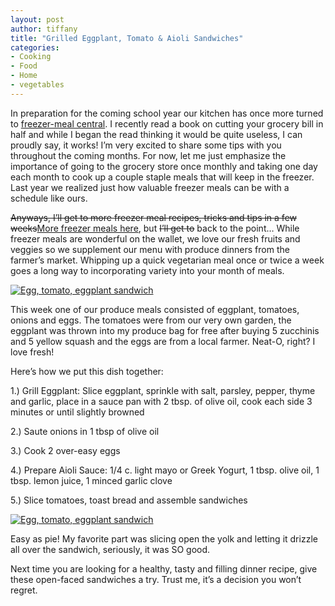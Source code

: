 ```yaml
---
layout: post
author: tiffany
title: "Grilled Eggplant, Tomato & Aioli Sandwiches"
categories: 
- Cooking
- Food
- Home
- vegetables
---
```


In preparation for the coming school year our kitchen has once more turned to [freezer-meal central](http://www.sweetpeonies.com/2012/09/lower-your-grocery-bill-monthly-meals-part-2/). I recently read a book on cutting your grocery bill in half and while I began the read thinking it would be quite useless, I can proudly say, it works! I’m very excited to share some tips with you throughout the coming months. For now, let me just emphasize the importance of going to the grocery store once monthly and taking one day each month to cook up a couple staple meals that will keep in the freezer. Last year we realized just how valuable freezer meals can be with a schedule like ours.

<del datetime="2012-09-08T21:35:28+00:00">Anyways, I’ll get to more freezer meal recipes, tricks and tips in a few weeks</del>[More freezer meals here](http://www.sweetpeonies.com/2012/09/lower-your-grocery-bill-monthly-meals-part-2/), but <del datetime="2012-09-08T21:35:28+00:00">I’ll get to</del> back to the point… While freezer meals are wonderful on the wallet, we love our fresh fruits and veggies so we supplement our menu with produce dinners from the farmer’s market. Whipping up a quick vegetarian meal once or twice a week goes a long way to incorporating variety into your month of meals.

[![Egg, tomato, eggplant sandwich ](jekyll_uploads/2012/08/Egg-tomato-eggplant-sandwich-2-575x410.jpg "Egg, tomato, eggplant sandwich (2)")](http://www.sweetpeonies.com/2012/08/grilled-eggplant-tomato-aioli-sandwiches/egg-tomato-eggplant-sandwich-2/)

This week one of our produce meals consisted of eggplant, tomatoes, onions and eggs. The tomatoes were from our very own garden, the eggplant was thrown into my produce bag for free after buying 5 zucchinis and 5 yellow squash and the eggs are from a local farmer. Neat-O, right? I love fresh!

Here’s how we put this dish together:

1.) Grill Eggplant: Slice eggplant, sprinkle with salt, parsley, pepper, thyme and garlic, place in a sauce pan with 2 tbsp. of olive oil, cook each side 3 minutes or until slightly browned

2.) Saute onions in 1 tbsp of olive oil

3.) Cook 2 over-easy eggs

4.) Prepare Aioli Sauce: 1/4 c. light mayo or Greek Yogurt, 1 tbsp. olive oil, 1 tbsp. lemon juice, 1 minced garlic clove

5.) Slice tomatoes, toast bread and assemble sandwiches

[![Egg, tomato, eggplant sandwich ](jekyll_uploads/2012/08/Egg-tomato-eggplant-sandwich-1-575x383.jpg "Egg, tomato, eggplant sandwich (1)")](http://www.sweetpeonies.com/2012/08/grilled-eggplant-tomato-aioli-sandwiches/egg-tomato-eggplant-sandwich-1/)

Easy as pie! My favorite part was slicing open the yolk and letting it drizzle all over the sandwich, seriously, it was SO good.

Next time you are looking for a healthy, tasty and filling dinner recipe, give these open-faced sandwiches a try. Trust me, it’s a decision you won’t regret.